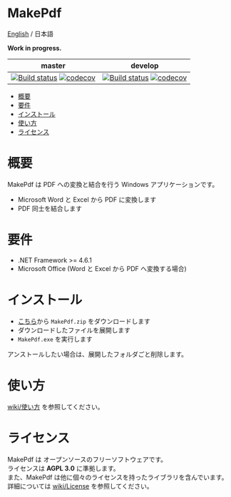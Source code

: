 # MakePdf

[English](README.md) / 日本語

**Work in progress.**

|master|develop|
|---|---|
|[![Build status](https://ci.appveyor.com/api/projects/status/4977ewi1dfnomf2h/branch/master?svg=true)](https://ci.appveyor.com/project/kuttsun/makepdf/branch/master) [![codecov](https://codecov.io/gh/kuttsun/MakePdf/branch/master/graph/badge.svg)](https://codecov.io/gh/kuttsun/MakePdf)|[![Build status](https://ci.appveyor.com/api/projects/status/4977ewi1dfnomf2h/branch/develop?svg=true)](https://ci.appveyor.com/project/kuttsun/makepdf/branch/develop) [![codecov](https://codecov.io/gh/kuttsun/MakePdf/branch/develop/graph/badge.svg)](https://codecov.io/gh/kuttsun/MakePdf)|

- [概要](#概要)
- [要件](#要件)
- [インストール](#インストール)
- [使い方](#使い方)
- [ライセンス](#ライセンス)

# 概要

MakePdf は PDF への変換と結合を行う Windows アプリケーションです。

- Microsoft Word と Excel から PDF に変換します
- PDF 同士を結合します


# 要件

- .NET Framework >= 4.6.1
- Microsoft Office (Word と Excel から PDF へ変換する場合)

# インストール

- [こちら](https://github.com/kuttsun/MakePdf/releases)から `MakePdf.zip` をダウンロードします
- ダウンロードしたファイルを展開します
- `MakePdf.exe` を実行します

アンストールしたい場合は、展開したフォルダごと削除します。

# 使い方

[wiki/使い方](https://github.com/kuttsun/MakePdf/wiki/使い方) を参照してください。


# ライセンス

MakePdf は オープンソースのフリーソフトウェアです。  
ライセンスは **AGPL 3.0** に準拠します。  
また、MakePdf は他に個々のライセンスを持ったライブラリを含んでいます。
詳細については [wiki/License](https://github.com/kuttsun/MakePdf/wiki/License) を参照してください。

